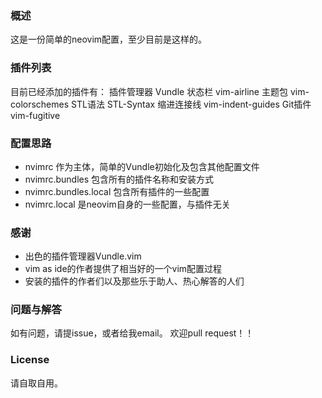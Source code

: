 ### 概述
这是一份简单的neovim配置，至少目前是这样的。

### 插件列表
目前已经添加的插件有：
插件管理器 Vundle
状态栏 vim-airline
主题包 vim-colorschemes
STL语法 STL-Syntax
缩进连接线 vim-indent-guides
Git插件 vim-fugitive

### 配置思路
+ nvimrc 作为主体，简单的Vundle初始化及包含其他配置文件
+ nvimrc.bundles 包含所有的插件名称和安装方式
+ nvimrc.bundles.local 包含所有插件的一些配置
+ nvimrc.local 是neovim自身的一些配置，与插件无关

### 感谢
+ 出色的插件管理器Vundle.vim
+ vim as ide的作者提供了相当好的一个vim配置过程
+ 安装的插件的作者们以及那些乐于助人、热心解答的人们

### 问题与解答
如有问题，请提issue，或者给我email。
欢迎pull request！！

### License
请自取自用。
